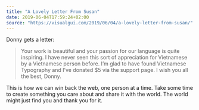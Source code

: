 ```yaml
---
title: "A Lovely Letter From Susan"
date: 2019-06-04T17:59:24+02:00
source: "https://visualgui.com/2019/06/04/a-lovely-letter-from-susan/"
---
```


Donny gets a letter:

> Your work is beautiful and your passion for our language is quite inspiring. I have never seen this sort of appreciation for Vietnamese by a Vietnamese person before. I’m glad to have found Vietnamese Typography and I’ve donated $5 via the support page. I wish you all the best, Donny.

This is how we can win back the web, one person at a time. Take some time to create something you care about and share it with the world. The world might just find you and thank you for it.
